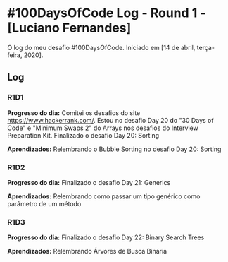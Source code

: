 ﻿# #100DaysOfCode Log - Round 1 - [Luciano Fernandes]

O log do meu desafio #100DaysOfCode. Iniciado em [14 de abril, terça-feira, 2020].

## Log

### R1D1 
**Progresso do dia:** 
Comitei os desafios do site https://www.hackerrank.com/. Estou no desafio Day 20 do "30 Days of Code" e "Minimum Swaps 2" do Arrays nos desafios do Interview Preparation Kit.
Finalizado o desafio Day 20: Sorting

**Aprendizados:**
Relembrando o Bubble Sorting no desafio Day 20: Sorting

### R1D2
**Progresso do dia:** 
Finalizado o desafio Day 21: Generics

**Aprendizados:**
Relembrando como passar um tipo genérico como parâmetro de um método

### R1D3
**Progresso do dia:** 
Finalizado o desafio Day 22: Binary Search Trees

**Aprendizados:**
Relembrando Árvores de Busca Binária